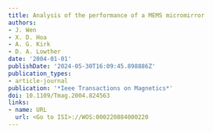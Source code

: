 ```yaml
---
title: Analysis of the performance of a MEMS micromirror
authors:
- J. Wen
- X. D. Hoa
- A. G. Kirk
- D. A. Lowther
date: '2004-01-01'
publishDate: '2024-05-30T16:09:45.898886Z'
publication_types:
- article-journal
publication: '*Ieee Transactions on Magnetics*'
doi: 10.1109/Tmag.2004.824563
links:
- name: URL
  url: <Go to ISI>://WOS:000220884000220
---
```

